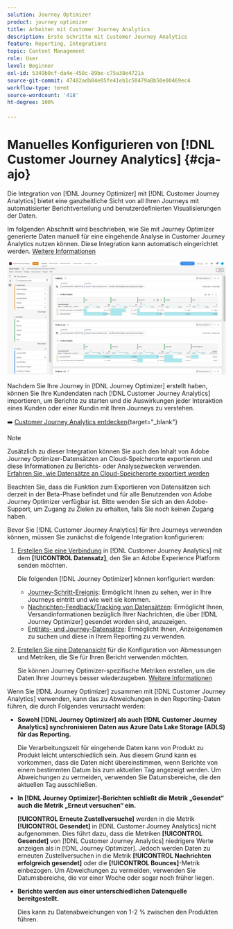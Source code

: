 ```yaml
---
solution: Journey Optimizer
product: journey optimizer
title: Arbeiten mit Customer Journey Analytics
description: Erste Schritte mit Customer Journey Analytics
feature: Reporting, Integrations
topic: Content Management
role: User
level: Beginner
exl-id: 5349b0cf-da4e-458c-89be-c75a38e4721a
source-git-commit: 47482adb84e05fe41eb1c50479a8b50e00469ec4
workflow-type: tm+mt
source-wordcount: '418'
ht-degree: 100%

---
```


# Manuelles Konfigurieren von [!DNL Customer Journey Analytics] {#cja-ajo}

Die Integration von [!DNL Journey Optimizer] mit [!DNL Customer Journey Analytics] bietet eine ganzheitliche Sicht von all Ihren Journeys mit automatisierter Berichtverteilung und benutzerdefinierten Visualisierungen der Daten.

Im folgenden Abschnitt wird beschrieben, wie Sie mit Journey Optimizer generierte Daten manuell für eine eingehende Analyse in Customer Journey Analytics nutzen können. Diese Integration kann automatisch eingerichtet werden. [Weitere Informationen](report-gs-cja.md)

![](assets/cja.png)

Nachdem Sie Ihre Journey in [!DNL Journey Optimizer] erstellt haben, können Sie Ihre Kundendaten nach [!DNL Customer Journey Analytics] importieren, um Berichte zu starten und die Auswirkungen jeder Interaktion eines Kunden oder einer Kundin mit Ihren Journeys zu verstehen.

➡️ [Customer Journey Analytics entdecken](https://experienceleague.adobe.com/de/docs/analytics-platform/using/integrations/ajo#manually-configure-a-data-view-to-be-used-with-journey-optimizer){target="_blank"}

>[!NOTE]
>
>Zusätzlich zu dieser Integration können Sie auch den Inhalt von Adobe Journey Optimizer-Datensätzen an Cloud-Speicherorte exportieren und diese Informationen zu Berichts- oder Analysezwecken verwenden. [Erfahren Sie, wie Datensätze an Cloud-Speicherorte exportiert werden](../data/export-datasets.md)
>
>Beachten Sie, dass die Funktion zum Exportieren von Datensätzen sich derzeit in der Beta-Phase befindet und für alle Benutzenden von Adobe Journey Optimizer verfügbar ist. Bitte wenden Sie sich an den Adobe-Support, um Zugang zu Zielen zu erhalten, falls Sie noch keinen Zugang haben.

Bevor Sie [!DNL Customer Journey Analytics] für Ihre Journeys verwenden können, müssen Sie zunächst die folgende Integration konfigurieren:

1. [Erstellen Sie eine Verbindung](https://experienceleague.adobe.com/docs/analytics-platform/using/cja-connections/create-connection.html?lang=de) in [!DNL Customer Journey Analytics] mit dem **[!UICONTROL Datensatz]**, den Sie an Adobe Experience Platform senden möchten.

   Die folgenden [!DNL Journey Optimizer] können konfiguriert werden:
   * [Journey-Schritt-Ereignis](../data/datasets-query-examples.md#journey-step-event): Ermöglicht Ihnen zu sehen, wer in Ihre Journeys eintritt und wie weit sie kommen.
   * [Nachrichten-Feedback/Tracking von Datensätzen](../data/datasets-query-examples.md#message-feedback-event-dataset): Ermöglicht Ihnen, Versandinformationen bezüglich Ihrer Nachrichten, die über [!DNL Journey Optimizer] gesendet worden sind, anzuzeigen.
   * [Entitäts- und Journey-Datensätze](../data/datasets-query-examples.md#entity-dataset): Ermöglicht Ihnen, Anzeigenamen zu suchen und diese in Ihrem Reporting zu verwenden.

1. [Erstellen Sie eine Datenansicht](https://experienceleague.adobe.com/docs/analytics-platform/using/cja-dataviews/create-dataview.html?lang=de) für die Konfiguration von Abmessungen und Metriken, die Sie für Ihren Bericht verwenden möchten.

   Sie können Journey Optimizer-spezifische Metriken erstellen, um die Daten Ihrer Journeys besser wiederzugeben. [Weitere Informationen](https://experienceleague.adobe.com/docs/analytics-platform/using/integrations/ajo.html?lang=de#configure-the-data-view-to-accommodate-journey-optimizer-dimensions-and-metrics)

Wenn Sie [!DNL Journey Optimizer] zusammen mit [!DNL Customer Journey Analytics] verwenden, kann das zu Abweichungen in den Reporting-Daten führen, die durch Folgendes verursacht werden:

* **Sowohl [!DNL Journey Optimizer] als auch [!DNL Customer Journey Analytics] synchronisieren Daten aus Azure Data Lake Storage (ADLS) für das Reporting.**

  Die Verarbeitungszeit für eingehende Daten kann von Produkt zu Produkt leicht unterschiedlich sein. Aus diesem Grund kann es vorkommen, dass die Daten nicht übereinstimmen, wenn Berichte von einem bestimmten Datum bis zum aktuellen Tag angezeigt werden. Um Abweichungen zu vermeiden, verwenden Sie Datumsbereiche, die den aktuellen Tag ausschließen.

* **In [!DNL Journey Optimizer]-Berichten schließt die Metrik „Gesendet“ auch die Metrik „Erneut versuchen“ ein.**

  **[!UICONTROL Erneute Zustellversuche]** werden in die Metrik **[!UICONTROL Gesendet]** in [!DNL Customer Journey Analytics] nicht aufgenommen. Dies führt dazu, dass die Metriken **[!UICONTROL Gesendet]** von [!DNL Customer Journey Analytics] niedrigere Werte anzeigen als in [!DNL Journey Optimizer]. Jedoch werden Daten zu erneuten Zustellversuchen in die Metrik **[!UICONTROL Nachrichten erfolgreich gesendet]** oder die **[!UICONTROL Bounces]**-Metrik einbezogen.
Um Abweichungen zu vermeiden, verwenden Sie Datumsbereiche, die vor einer Woche oder sogar noch früher liegen.

* **Berichte werden aus einer unterschiedlichen Datenquelle bereitgestellt.**

  Dies kann zu Datenabweichungen von 1-2 % zwischen den Produkten führen.
